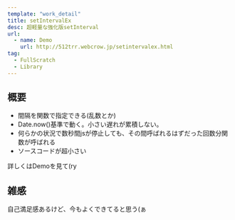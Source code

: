 ```yaml
---
template: "work_detail"
title: setIntervalEx
desc: 超軽量な強化版setInterval
url:
  - name: Demo
    url: http://512trr.webcrow.jp/setintervalex.html
tag:
  - FullScratch
  - Library
---
```

## 概要
- 間隔を関数で指定できる(乱数とか)
- Date.now()基準で動く。小さい遅れが累積しない。
- 何らかの状況で数秒間jsが停止しても、その間呼ばれるはずだった回数分関数が呼ばれる
- ソースコードが超小さい

詳しくはDemoを見て(ry
## 雑感
自己満足感あるけど、今もよくできてると思う(ぁ  
